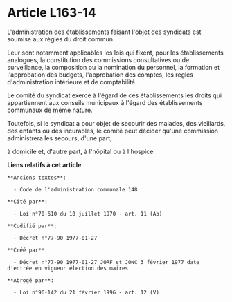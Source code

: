 # Article L163-14

L'administration des établissements faisant l'objet des syndicats est soumise aux règles du droit commun. 

Leur sont notamment applicables les lois qui fixent, pour les établissements analogues, la constitution des commissions
consultatives ou de surveillance, la composition ou la nomination du personnel, la formation et l'approbation des budgets,
l'approbation des comptes, les règles d'administration intérieure et de comptabilité. 

Le comité du syndicat exerce à l'égard de ces établissements les droits qui appartiennent aux conseils municipaux à l'égard
des établissements communaux de même nature. 

Toutefois, si le syndicat a pour objet de secourir des malades, des vieillards, des enfants ou des incurables, le comité peut
décider qu'une commission administrera les secours, d'une part,

à domicile et, d'autre part, à l'hôpital ou à l'hospice.

**Liens relatifs à cet article**

	**Anciens textes**:

	  - Code de l'administration communale 148

	**Cité par**:

	  - Loi n°70-610 du 10 juillet 1970 - art. 11 (Ab)

	**Codifié par**:

	  - Décret n°77-90 1977-01-27

	**Créé par**:

	  - Décret n°77-90 1977-01-27 JORF et JONC 3 février 1977 date d'entrée en vigueur élection des maires

	**Abrogé par**:

	  - Loi n°96-142 du 21 février 1996 - art. 12 (V)

